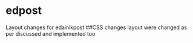 # edpost
Layout changes for edainikpost
##CSS changes
layout were changed as per discussed and implemented too 
